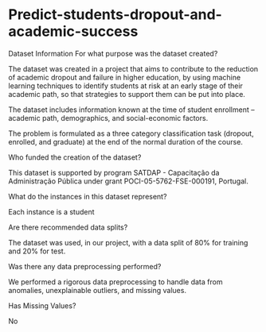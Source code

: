 # Predict-students-dropout-and-academic-success

Dataset Information
For what purpose was the dataset created?

The dataset was created in a project that aims to contribute to the reduction of academic dropout and failure in higher education, by using machine learning techniques to identify students at risk at an early stage of their academic path, so that strategies to support them can be put into place. 

The dataset includes information known at the time of student enrollment – academic path, demographics, and social-economic factors. 

The problem is formulated as a three category classification task (dropout, enrolled, and graduate) at the end of the normal duration of the course. 

Who funded the creation of the dataset?

This dataset is supported by program SATDAP - Capacitação da Administração Pública under grant POCI-05-5762-FSE-000191, Portugal.

What do the instances in this dataset represent?

Each instance is a student

Are there recommended data splits?

The dataset was used, in our project, with a data split of 80% for training and 20% for test.

Was there any data preprocessing performed?

We performed a rigorous data preprocessing to handle data from anomalies, unexplainable outliers, and missing values.

Has Missing Values?

No
